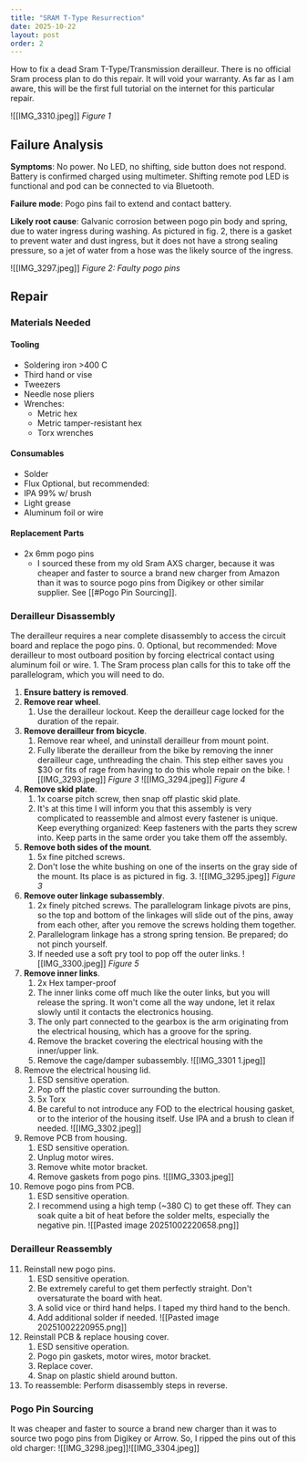 ```yaml
---
title: "SRAM T-Type Resurrection"
date: 2025-10-22
layout: post
order: 2
---
```


How to fix a dead Sram T-Type/Transmission derailleur. There is no official Sram process plan to do this repair. It will void your warranty. As far as I am aware, this will be the first full tutorial on the internet for this particular repair.

![[IMG_3310.jpeg]]
*Figure 1*
## Failure Analysis

**Symptoms**: No power. No LED, no shifting, side button does not respond. Battery is confirmed charged using multimeter. Shifting remote pod LED is functional and pod can be connected to via Bluetooth.

**Failure mode**: Pogo pins fail to extend and contact battery.

**Likely root cause**: Galvanic corrosion between pogo pin body and spring, due to water ingress during washing. As pictured in fig. 2, there is a gasket to prevent water and dust ingress, but it does not have a strong sealing pressure, so a jet of water from a hose was the likely source of the ingress.

![[IMG_3297.jpeg]]
*Figure 2: Faulty pogo pins*

## Repair
### Materials Needed
#### Tooling
- Soldering iron >400 C
- Third hand or vise
- Tweezers
- Needle nose pliers
- Wrenches:
	- Metric hex
	- Metric tamper-resistant hex
	- Torx wrenches
#### Consumables
- Solder
- Flux
Optional, but recommended:
- IPA 99% w/ brush
- Light grease
- Aluminum foil or wire
#### Replacement Parts
- 2x 6mm pogo pins
	- I sourced these from my old Sram AXS charger, because it was cheaper and faster to source a brand new charger from Amazon than it was to source pogo pins from Digikey or other similar supplier. See [[#Pogo Pin Sourcing]].
### Derailleur Disassembly

The derailleur requires a near complete disassembly to access the circuit board and replace the pogo pins.
0. Optional, but recommended: Move derailleur to most outboard position by forcing electrical contact using aluminum foil or wire. 
	1. The Sram process plan calls for this to take off the parallelogram, which you will need to do.
1. **Ensure battery is removed**.
2. **Remove rear wheel**.
	1. Use the derailleur lockout. Keep the derailleur cage locked for the duration of the repair.
3. **Remove derailleur from bicycle**. 
	1. Remove rear wheel, and uninstall derailleur from mount point.
	2. Fully liberate the derailleur from the bike by removing the inner derailleur cage, unthreading the chain. This step either saves you $30 or fits of rage from having to do this whole repair on the bike.
![[IMG_3293.jpeg]]
*Figure 3*
![[IMG_3294.jpeg]]
*Figure 4*
4. **Remove skid plate**.
	1. 1x coarse pitch screw, then snap off plastic skid plate.
	2. It's at this time I will inform you that this assembly is very complicated to reassemble and almost every fastener is unique. Keep everything organized: Keep fasteners with the parts they screw into. Keep parts in the same order you take them off the assembly.
5. **Remove both sides of the mount**. 
	1. 5x fine pitched screws.
	2. Don't lose the white bushing on one of the inserts on the gray side of the mount. Its place is as pictured in fig. 3.
![[IMG_3295.jpeg]]
*Figure 3*
6. **Remove outer linkage subassembly**.
	1. 2x finely pitched screws. The parallelogram linkage pivots are pins, so the top and bottom of the linkages will slide out of the pins, away from each other, after you remove the screws holding them together.
	2. Parallelogram linkage has a strong spring tension. Be prepared; do not pinch yourself.
	3. If needed use a soft pry tool to pop off the outer links.
![[IMG_3300.jpeg]]
*Figure 5*
7. **Remove inner links**.
	1. 2x Hex tamper-proof
	2. The inner links come off much like the outer links, but you will release the spring. It won't come all the way undone, let it relax slowly until it contacts the electronics housing.
	3. The only part connected to the gearbox is the arm originating from the electrical housing, which has a groove for the spring.
	4. Remove the bracket covering the electrical housing with the inner/upper link.
	5. Remove the cage/damper subassembly.
![[IMG_3301 1.jpeg]]
8. Remove the electrical housing lid.
	1. ESD sensitive operation.
	2. Pop off the plastic cover surrounding the button.
	3. 5x Torx
	4. Be careful to not introduce any FOD to the electrical housing gasket, or to the interior of the housing itself. Use IPA and a brush to clean if needed.
![[IMG_3302.jpeg]]
9. Remove PCB from housing.
	1. ESD sensitive operation.
	2. Unplug motor wires.
	3. Remove white motor bracket.
	4. Remove gaskets from pogo pins.
![[IMG_3303.jpeg]]
10. Remove pogo pins from PCB.
	1. ESD sensitive operation.
	2. I recommend using a high temp (~380 C) to get these off. They can soak quite a bit of heat before the solder melts, especially the negative pin.
![[Pasted image 20251002220658.png]]

### Derailleur Reassembly
11. Reinstall new pogo pins.
	1. ESD sensitive operation.
	2. Be extremely careful to get them perfectly straight. Don't oversaturate the board with heat.
	3. A solid vice or third hand helps. I taped my third hand to the bench.
	4. Add additional solder if needed.
![[Pasted image 20251002220955.png]]
12. Reinstall PCB & replace housing cover.
	1. ESD sensitive operation.
	2. Pogo pin gaskets, motor wires, motor bracket.
	3. Replace cover.
	4. Snap on plastic shield around button.
13. To reassemble: Perform disassembly steps in reverse.
### Pogo Pin Sourcing
It was cheaper and faster to source a brand new charger than it was to source two pogo pins from Digikey or Arrow. So, I ripped the pins out of this old charger:
![[IMG_3298.jpeg]]![[IMG_3304.jpeg]]